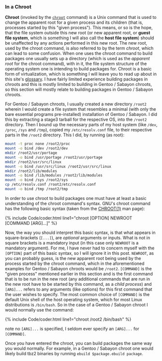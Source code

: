 ### In a Chroot
**Chroot** (invoked by the [`chroot`](/man/chroot.1.html) command) is a Unix command that is used to change the apparent root for a given process and its children (that is, processes started by this "given process"). This means, or so is the hope, that the file system outside this new root (or new apparent root, or **guest file system**, which is something I will also call the **host file system**) should be unaffected by any actions performed in this new root. The new root, used by the chroot command, is also referred to by the term *chroot*, which can lead to some confusion. When one uses the chroot command to build packages one usually sets up a directory (which is used as the *apparent root* for the chroot command), with in it, the file system structure of the operating system one is intending to build packages for. Chroot is a basic form of virtualization, which is something I will leave you to read up about in this site's [glossary](/glossary/#virtualization). I have fairly limited experience building packages in chroots and this is mostly limited to building in Gentoo / Sabayon chroots, so this section will mostly relate to building packages in Gentoo / Sabayon chroots.

For Gentoo / Sabayon chroots, I usually created a new directory `/root2` wherein I would create a file system that resembles a minimal (with only the bare essential programs pre-installed) installation of Gentoo / Sabayon. I did this by extracting a stage3 tarball for the respective OS, into the `/root2` directory. Then I bound up the necessary parts of my host system (like `/dev`, `/proc`, `/sys` and `/tmp`), copied my `/etc/resolv.conf` file, to their respective parts in the `/root2` directory. This I did, by running (as root):

~~~ bash
mount -t proc none /root2/proc
mount -o bind /dev /root2/dev
mkdir /root2/usr/portage
mount -o bind /usr/portage /root2/usr/portage
mkdir /root2/usr/src/linux
mount -o bind /usr/src/linux /root2/usr/src/linux
mkdir /root2/lib/modules
mount -o bind /lib/modules /root2/lib/modules
mount -o bind /sys /root2/sys
cp /etc/resolv.conf /root2/etc/resolv.conf
mount -o bind /tmp /root2/tmp
~~~

In order to use chroot to build packages one must have at least a basic understanding of the chroot command's syntax. GNU's chroot command has the following basic syntax (taken from the [CHROOT(1)](/man/chroot.1.html) man page):

{% include Code/coder.html line1="chroot [OPTION] NEWROOT [COMMAND [ARG]...]" %}

Now, the way you should interpret this basic syntax, is that what appears in square-brackets (`[...]`), are *optional* arguments or inputs. What is not in square brackets is a mandatory input (in this case only `NEWROOT` is a mandatory argument). For me, I have never had to concern myself with the `[OPTION]` part of this basic syntax, so I will ignore it in this post. `NEWROOT`, as you can probably guess, is the new apparent root being used by the process started by the chroot command, which in the aforementioned examples for Gentoo / Sabayon chroots would be `/root2`. `[COMMAND]` is the "given process" mentioned earlier in this section and is the first command that is to be run in the new root (any additional commands that are run in the new root have to be started by this command, as a *child process*) and `[ARG]...` refers to any arguments (like options) for this first command that the user wishes to specify. The most common choice of `[COMMAND]` is the default Unix shell of the host operating system, which for most Linux distributions is `/bin/bash`. So in the case of a Gentoo / Sabayon chroot I would normally use the command:

{% include Code/coder.html line1="chroot /root2 /bin/bash" %}

note no `[ARG]...` is specified, I seldom ever specify an `[ARG]...` for `[COMMAND]`.

Once you have entered the chroot, you can build packages the same way you would normally. For example, in a Gentoo / Sabayon chroot one would likely build tbz2 binaries by running `ebuild $package.ebuild package`.
